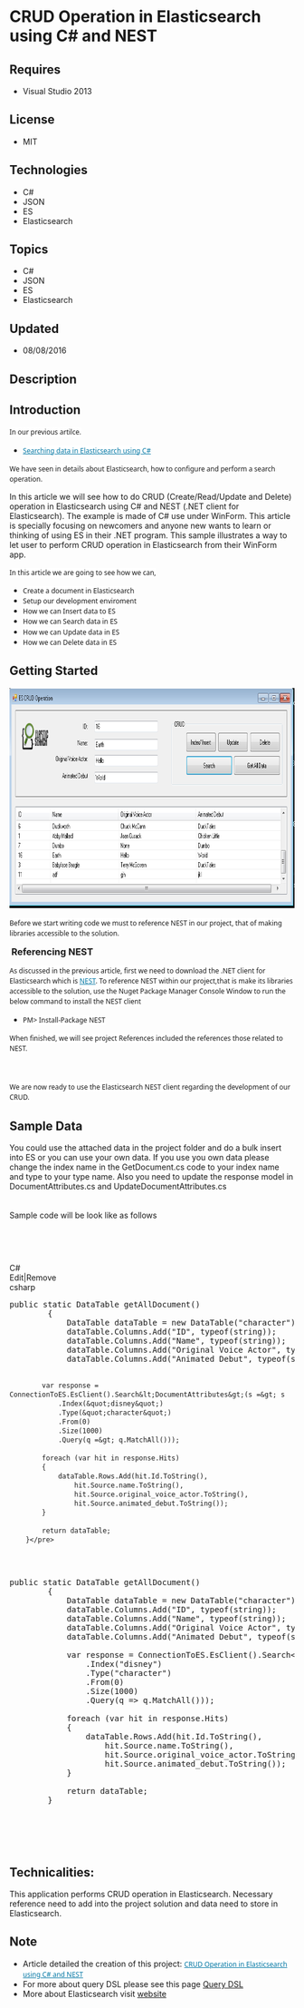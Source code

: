 # CRUD Operation in Elasticsearch using C# and NEST
## Requires
- Visual Studio 2013
## License
- MIT
## Technologies
- C#
- JSON
- ES
- Elasticsearch
## Topics
- C#
- JSON
- ES
- Elasticsearch
## Updated
- 08/08/2016
## Description

<h2>Introduction</h2>
<p><span style="margin:0px; padding:0px; outline:0px; line-height:16.12px; font-size:12px; font-style:inherit; font-weight:inherit; list-style-type:none; font-family:'Segoe UI','Lucida Grande',Verdana,Arial,Helvetica,sans-serif; background-color:#ffffff">In
 our previous artilce. </span></p>
<ul>
<li><span style="margin:0px; padding:0px; outline:0px; line-height:16.12px; font-size:12.9px; font-style:inherit; font-weight:inherit; list-style-type:none; font-family:'Segoe UI','Lucida Grande',Verdana,Arial,Helvetica,sans-serif; color:#0076a3; background-color:#ffffff"><a href="http://social.technet.microsoft.com/wiki/contents/articles/34476.searching-data-in-elasticsearch-using-c.aspx" target="_blank" style="margin:0px; padding:0px; outline:0px; border:currentcolor; color:#0076a3; line-height:16.12px; font-family:'Segoe UI','Lucida Grande',Verdana,Arial,Helvetica,sans-serif; font-size:12px; list-style-type:none; background-color:#ffffff">Searching
 data in Elasticsearch using C# </a></span></li></ul>
<p><span style="margin:0px; padding:0px; outline:0px; line-height:16.12px; font-size:12px; font-style:inherit; font-weight:inherit; list-style-type:none; font-family:'Segoe UI','Lucida Grande',Verdana,Arial,Helvetica,sans-serif; background-color:#ffffff">We
 have seen in details about Elasticsearch, how to configure and perform a search operation.
</span></p>
<p>In this article we will see how to do CRUD (Create/Read/Update and Delete) operation in Elasticsearch using C# and NEST (.NET client for Elasticsearch). The example is made of C# use under WinForm. This article is specially focusing on newcomers and anyone
 new wants to learn or thinking of using ES in their .NET program. This sample illustrates a way to let user to perform CRUD operation in Elasticsearch from their WinForm app.</p>
<p><span style="margin:0px; padding:0px; outline:0px; line-height:16.12px; font-size:12px; font-style:inherit; font-weight:inherit; list-style-type:none; font-family:'Segoe UI','Lucida Grande',Verdana,Arial,Helvetica,sans-serif; background-color:#ffffff">In
 this article we are going to see how we can, </span></p>
<ul>
<li><span style="margin:0px; padding:0px; outline:0px; line-height:16.12px; font-size:12px; font-style:inherit; font-weight:inherit; list-style-type:none; font-family:'Segoe UI','Lucida Grande',Verdana,Arial,Helvetica,sans-serif; background-color:#ffffff">Create
 a document in Elasticsearch </span></li><li><span style="margin:0px; padding:0px; outline:0px; line-height:16.12px; font-size:12px; font-style:inherit; font-weight:inherit; list-style-type:none; font-family:'Segoe UI','Lucida Grande',Verdana,Arial,Helvetica,sans-serif; background-color:#ffffff">Setup
 our development enviroment </span></li><li><span style="margin:0px; padding:0px; outline:0px; line-height:16.12px; font-size:12px; font-style:inherit; font-weight:inherit; list-style-type:none; font-family:'Segoe UI','Lucida Grande',Verdana,Arial,Helvetica,sans-serif; background-color:#ffffff">How
 we can Insert data to ES </span></li><li><span style="margin:0px; padding:0px; outline:0px; line-height:16.12px; font-size:12px; font-style:inherit; font-weight:inherit; list-style-type:none; font-family:'Segoe UI','Lucida Grande',Verdana,Arial,Helvetica,sans-serif; background-color:#ffffff">How
 we can Search data in ES </span></li><li><span style="margin:0px; padding:0px; outline:0px; line-height:16.12px; font-size:12px; font-style:inherit; font-weight:inherit; list-style-type:none; font-family:'Segoe UI','Lucida Grande',Verdana,Arial,Helvetica,sans-serif; background-color:#ffffff">How
 we can Update data in ES </span></li><li><span style="margin:0px; padding:0px; outline:0px; line-height:16.12px; font-size:12px; font-style:inherit; font-weight:inherit; list-style-type:none; font-family:'Segoe UI','Lucida Grande',Verdana,Arial,Helvetica,sans-serif; background-color:#ffffff">How
 we can Delete data in ES </span></li></ul>
<h2>Getting Started</h2>
<p><img id="157969" src="157969-se003.png" alt="" width="800" height="388"></p>
<p><span style="margin:0px; padding:0px; outline:0px; line-height:16.12px; font-size:12px; font-style:inherit; font-weight:inherit; list-style-type:none; font-family:'Segoe UI','Lucida Grande',Verdana,Arial,Helvetica,sans-serif; background-color:#ffffff">Before
 we start writing code we must to reference NEST in our project, that of making libraries accessible to the solution.</span></p>
<p><span style="margin:0px; padding:0px; outline:0px; line-height:16.12px; font-size:12px; font-style:inherit; font-weight:inherit; list-style-type:none; font-family:'Segoe UI','Lucida Grande',Verdana,Arial,Helvetica,sans-serif; background-color:#ffffff">&nbsp;</span><span style="font-size:1.17em"><strong>Referencing
 NEST</strong></span></p>
<p><span style="margin:0px; padding:0px; outline:0px; line-height:16.12px; font-size:12px; font-style:inherit; font-weight:inherit; list-style-type:none; font-family:'Segoe UI','Lucida Grande',Verdana,Arial,Helvetica,sans-serif; background-color:#ffffff">As
 discussed in the previous article, first we need to download the .NET client for Elasticsearch which is
<a href="https://github.com/elastic/elasticsearch-net" target="_blank" style="margin:0px; padding:0px; outline:0px; border:currentcolor; color:#0076a3; line-height:16.12px; font-family:'Segoe UI','Lucida Grande',Verdana,Arial,Helvetica,sans-serif; font-size:12px; list-style-type:none; background-color:#ffffff">
NEST</a>. To reference NEST within our project,that is make its libraries accessible to the solution, use the Nuget Package Manager Console Window to run the below command to install the NEST client
</span></p>
<ul>
<li><span style="margin:0px; padding:0px; outline:0px; line-height:16.12px; font-size:12px; font-style:inherit; font-weight:inherit; list-style-type:none; font-family:'Segoe UI','Lucida Grande',Verdana,Arial,Helvetica,sans-serif; background-color:#ffffff">PM&gt;
 Install-Package NEST </span></li></ul>
<p><span style="margin:0px; padding:0px; outline:0px; line-height:16.12px; font-size:12px; font-style:inherit; font-weight:inherit; list-style-type:none; font-family:'Segoe UI','Lucida Grande',Verdana,Arial,Helvetica,sans-serif; background-color:#ffffff">When
 finished, we will see project References included the references those related to NEST.
<br>
<br>
<a href="http://social.technet.microsoft.com/wiki/cfs-file.ashx/__key/communityserver-wikis-components-files/00-00-00-00-05/8715.devSetup01.png"><img src="-8715.devsetup01.png" alt="" style="border-width:0px; border-style:solid"></a><br>
</span></p>
<p><span style="margin:0px; padding:0px; outline:0px; line-height:16.12px; font-size:12px; font-style:inherit; font-weight:inherit; list-style-type:none; font-family:'Segoe UI','Lucida Grande',Verdana,Arial,Helvetica,sans-serif; background-color:#ffffff">We
 are now ready to use the Elasticsearch NEST client regarding the development of our CRUD.
</span></p>
<h2>Sample Data</h2>
<p>You could use the attached data in the project folder and do a bulk insert into ES or you can use your own data. If you use you own data please change the index name in the GetDocument.cs code to your index name and type to your type name. Also you need
 to update the response model in DocumentAttributes.cs and UpdateDocumentAttributes.cs
<br>
<br>
<br>
Sample code will be look like as follows</p>
<p>&nbsp;</p>
<p>&nbsp;</p>
<div class="scriptcode">
<div class="pluginEditHolder" pluginCommand="mceScriptCode">
<div class="title"><span>C#</span></div>
<div class="pluginLinkHolder"><span class="pluginEditHolderLink">Edit</span>|<span class="pluginRemoveHolderLink">Remove</span></div>
<span class="hidden">csharp</span>
<pre class="hidden">public static DataTable getAllDocument()
        {
            DataTable dataTable = new DataTable(&quot;character&quot;);
            dataTable.Columns.Add(&quot;ID&quot;, typeof(string));
            dataTable.Columns.Add(&quot;Name&quot;, typeof(string));
            dataTable.Columns.Add(&quot;Original Voice Actor&quot;, typeof(string));
            dataTable.Columns.Add(&quot;Animated Debut&quot;, typeof(string));

            var response = ConnectionToES.EsClient().Search&lt;DocumentAttributes&gt;(s =&gt; s
                .Index(&quot;disney&quot;)
                .Type(&quot;character&quot;) 
                .From(0)
                .Size(1000)                
                .Query(q =&gt; q.MatchAll()));

            foreach (var hit in response.Hits)
            {
                dataTable.Rows.Add(hit.Id.ToString(),
                    hit.Source.name.ToString(),
                    hit.Source.original_voice_actor.ToString(),
                    hit.Source.animated_debut.ToString());
            }

            return dataTable;
        }</pre>
<div class="preview">
<pre class="csharp"><span class="cs__keyword">public</span>&nbsp;<span class="cs__keyword">static</span>&nbsp;DataTable&nbsp;getAllDocument()&nbsp;
&nbsp;&nbsp;&nbsp;&nbsp;&nbsp;&nbsp;&nbsp;&nbsp;{&nbsp;
&nbsp;&nbsp;&nbsp;&nbsp;&nbsp;&nbsp;&nbsp;&nbsp;&nbsp;&nbsp;&nbsp;&nbsp;DataTable&nbsp;dataTable&nbsp;=&nbsp;<span class="cs__keyword">new</span>&nbsp;DataTable(<span class="cs__string">&quot;character&quot;</span>);&nbsp;
&nbsp;&nbsp;&nbsp;&nbsp;&nbsp;&nbsp;&nbsp;&nbsp;&nbsp;&nbsp;&nbsp;&nbsp;dataTable.Columns.Add(<span class="cs__string">&quot;ID&quot;</span>,&nbsp;<span class="cs__keyword">typeof</span>(<span class="cs__keyword">string</span>));&nbsp;
&nbsp;&nbsp;&nbsp;&nbsp;&nbsp;&nbsp;&nbsp;&nbsp;&nbsp;&nbsp;&nbsp;&nbsp;dataTable.Columns.Add(<span class="cs__string">&quot;Name&quot;</span>,&nbsp;<span class="cs__keyword">typeof</span>(<span class="cs__keyword">string</span>));&nbsp;
&nbsp;&nbsp;&nbsp;&nbsp;&nbsp;&nbsp;&nbsp;&nbsp;&nbsp;&nbsp;&nbsp;&nbsp;dataTable.Columns.Add(<span class="cs__string">&quot;Original&nbsp;Voice&nbsp;Actor&quot;</span>,&nbsp;<span class="cs__keyword">typeof</span>(<span class="cs__keyword">string</span>));&nbsp;
&nbsp;&nbsp;&nbsp;&nbsp;&nbsp;&nbsp;&nbsp;&nbsp;&nbsp;&nbsp;&nbsp;&nbsp;dataTable.Columns.Add(<span class="cs__string">&quot;Animated&nbsp;Debut&quot;</span>,&nbsp;<span class="cs__keyword">typeof</span>(<span class="cs__keyword">string</span>));&nbsp;
&nbsp;
&nbsp;&nbsp;&nbsp;&nbsp;&nbsp;&nbsp;&nbsp;&nbsp;&nbsp;&nbsp;&nbsp;&nbsp;var&nbsp;response&nbsp;=&nbsp;ConnectionToES.EsClient().Search&lt;DocumentAttributes&gt;(s&nbsp;=&gt;&nbsp;s&nbsp;
&nbsp;&nbsp;&nbsp;&nbsp;&nbsp;&nbsp;&nbsp;&nbsp;&nbsp;&nbsp;&nbsp;&nbsp;&nbsp;&nbsp;&nbsp;&nbsp;.Index(<span class="cs__string">&quot;disney&quot;</span>)&nbsp;
&nbsp;&nbsp;&nbsp;&nbsp;&nbsp;&nbsp;&nbsp;&nbsp;&nbsp;&nbsp;&nbsp;&nbsp;&nbsp;&nbsp;&nbsp;&nbsp;.Type(<span class="cs__string">&quot;character&quot;</span>)&nbsp;&nbsp;
&nbsp;&nbsp;&nbsp;&nbsp;&nbsp;&nbsp;&nbsp;&nbsp;&nbsp;&nbsp;&nbsp;&nbsp;&nbsp;&nbsp;&nbsp;&nbsp;.From(<span class="cs__number">0</span>)&nbsp;
&nbsp;&nbsp;&nbsp;&nbsp;&nbsp;&nbsp;&nbsp;&nbsp;&nbsp;&nbsp;&nbsp;&nbsp;&nbsp;&nbsp;&nbsp;&nbsp;.Size(<span class="cs__number">1000</span>)&nbsp;&nbsp;&nbsp;&nbsp;&nbsp;&nbsp;&nbsp;&nbsp;&nbsp;&nbsp;&nbsp;&nbsp;&nbsp;&nbsp;&nbsp;&nbsp;&nbsp;
&nbsp;&nbsp;&nbsp;&nbsp;&nbsp;&nbsp;&nbsp;&nbsp;&nbsp;&nbsp;&nbsp;&nbsp;&nbsp;&nbsp;&nbsp;&nbsp;.Query(q&nbsp;=&gt;&nbsp;q.MatchAll()));&nbsp;
&nbsp;
&nbsp;&nbsp;&nbsp;&nbsp;&nbsp;&nbsp;&nbsp;&nbsp;&nbsp;&nbsp;&nbsp;&nbsp;<span class="cs__keyword">foreach</span>&nbsp;(var&nbsp;hit&nbsp;<span class="cs__keyword">in</span>&nbsp;response.Hits)&nbsp;
&nbsp;&nbsp;&nbsp;&nbsp;&nbsp;&nbsp;&nbsp;&nbsp;&nbsp;&nbsp;&nbsp;&nbsp;{&nbsp;
&nbsp;&nbsp;&nbsp;&nbsp;&nbsp;&nbsp;&nbsp;&nbsp;&nbsp;&nbsp;&nbsp;&nbsp;&nbsp;&nbsp;&nbsp;&nbsp;dataTable.Rows.Add(hit.Id.ToString(),&nbsp;
&nbsp;&nbsp;&nbsp;&nbsp;&nbsp;&nbsp;&nbsp;&nbsp;&nbsp;&nbsp;&nbsp;&nbsp;&nbsp;&nbsp;&nbsp;&nbsp;&nbsp;&nbsp;&nbsp;&nbsp;hit.Source.name.ToString(),&nbsp;
&nbsp;&nbsp;&nbsp;&nbsp;&nbsp;&nbsp;&nbsp;&nbsp;&nbsp;&nbsp;&nbsp;&nbsp;&nbsp;&nbsp;&nbsp;&nbsp;&nbsp;&nbsp;&nbsp;&nbsp;hit.Source.original_voice_actor.ToString(),&nbsp;
&nbsp;&nbsp;&nbsp;&nbsp;&nbsp;&nbsp;&nbsp;&nbsp;&nbsp;&nbsp;&nbsp;&nbsp;&nbsp;&nbsp;&nbsp;&nbsp;&nbsp;&nbsp;&nbsp;&nbsp;hit.Source.animated_debut.ToString());&nbsp;
&nbsp;&nbsp;&nbsp;&nbsp;&nbsp;&nbsp;&nbsp;&nbsp;&nbsp;&nbsp;&nbsp;&nbsp;}&nbsp;
&nbsp;
&nbsp;&nbsp;&nbsp;&nbsp;&nbsp;&nbsp;&nbsp;&nbsp;&nbsp;&nbsp;&nbsp;&nbsp;<span class="cs__keyword">return</span>&nbsp;dataTable;&nbsp;
&nbsp;&nbsp;&nbsp;&nbsp;&nbsp;&nbsp;&nbsp;&nbsp;}</pre>
</div>
</div>
</div>
<div class="endscriptcode">&nbsp;</div>
<h2>Technicalities:</h2>
<p>This application performs CRUD operation in Elasticsearch. Necessary reference need to add into the project solution and data need to store in Elasticsearch.</p>
<h2>Note</h2>
<ul>
<li>Article detailed the creation of this project: <a href="http://social.technet.microsoft.com/wiki/contents/articles/35095.crud-operation-in-elasticsearch-using-c-and-nest.aspx" target="_blank" style="margin:0px; padding:0px; outline:0px; border:currentcolor; color:#0076a3; line-height:16.12px; font-family:'Segoe UI','Lucida Grande',Verdana,Arial,Helvetica,sans-serif; font-size:12px; list-style-type:none; background-color:#ffffff">
CRUD Operation in Elasticsearch using C# and NEST </a></li><li>For more about query DSL please see this page <a href="https://www.elastic.co/guide/en/elasticsearch/reference/current/query-dsl.html" target="_blank">
Query DSL </a></li><li>More about Elasticsearch visit <a href="https://www.elastic.co/" target="_blank">
website </a></li></ul>
